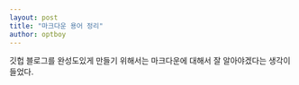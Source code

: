 ```yaml
---
layout: post
title: "마크다운 용어 정리"
author: optboy
---
```


깃헙 블로그를 완성도있게 만들기 위해서는 마크다운에 대해서 잘 알아야겠다는 생각이 들었다.
